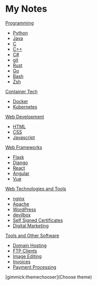 # My Notes

[Programming]()

- [Python](python.md)
- [Java](java.md)
- [C](c.md)
- [C++](cpp.md)
- [C#](c_sharp.md)
- [git](git.md)
- [Rust](rust.md)
- [Go](go.md)
- [Bash](bash.md)
- [Zsh](zsh.md)

[Container Tech]()

- [Docker](docker.md)
- [Kubernetes](kubernetes.md)

[Web Development]()

- [HTML](html.md)
- [CSS](css.md)
- [Javascript](javascript.md)

[Web Frameworks]()

- [Flask](flask.md)
- [Django](django.md)
- [React](react.md)
- [Angular](angular.md)
- [Vue](vue.md)

[Web Technologies and Tools]()

- [nginx](nginx.md)
- [Apache](apache.md)
- [WordPress](wordpress.md)
- [devilbox](devilbox.md)
- [Self Signed Certificates](self_signed_cert.md)
- [Digital Marketing](digital_marketing.md)

[Tools and Other Software]()

- [Domain Hosting](domains.md)
- [FTP Clients](ftp.md)
- [Image Editing](image_editing.md)
- [Invoices](invoices.md)
- [Payment Processing](payments.md)

[gimmick:themechooser](Choose theme)
